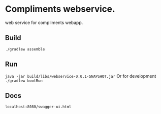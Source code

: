 # Compliments webservice.

web service for compliments webapp.

## Build
`./gradlew assemble`

## Run
`java -jar build/libs/webservice-0.0.1-SNAPSHOT.jar`
Or for development
`./gradlew bootRun`

## Docs
`localhost:8080/swagger-ui.html`